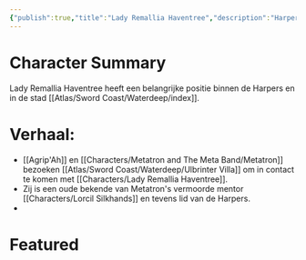 ```yaml
---
{"publish":true,"title":"Lady Remallia Haventree","description":"Harper leadership","created":"2025-07-21T19:14:15.038+02:00","modified":"2025-07-22T21:05:29.712+02:00","published":"2025-07-22T21:05:29.712+02:00","cssclasses":""}
---
```


# Character Summary
Lady Remallia Haventree heeft een belangrijke positie binnen de Harpers en in de stad [[Atlas/Sword Coast/Waterdeep/index]]. 

# Verhaal:
- [[Agrip'Ah]] en [[Characters/Metatron and The Meta Band/Metatron]] bezoeken [[Atlas/Sword Coast/Waterdeep/Ulbrinter Villa]] om in contact te komen met [[Characters/Lady Remallia Haventree]].
- Zij is een oude bekende van Metatron's vermoorde mentor [[Characters/Lorcil Silkhands]]  en tevens lid van de Harpers. 
- 
# Featured

